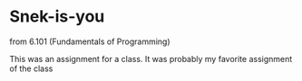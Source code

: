 # Snek-is-you
from 6.101 (Fundamentals of Programming)

This was an assignment for a class. It was probably my favorite assignment of the class
